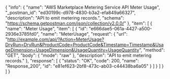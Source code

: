 {
  "info": {
    "name": "AWS Marketplace Metering Service API Meter Usage",
    "_postman_id": "ed30199c-d978-4830-b3a2-efa849a66327",
    "description": "API to emit metering records.",
    "schema": "https://schema.getpostman.com/json/collection/v2.0.0/"
  },
  "item": [
    {
      "name": "Meter Usage",
      "item": [
        {
          "id": "e666dae5-061a-4427-a500-2936e3785fd0",
          "name": "MeterUsage",
          "request": {
            "url": "http://example.com/api/?Action=MeterUsage?DryRun=DryRun&ProductCode=ProductCode&Timestamp=Timestamp&UsageDimension=UsageDimension&UsageQuantity=UsageQuantity",
            "method": "GET",
            "body": {
              "mode": "raw"
            },
            "description": "API to emit metering records."
          },
          "response": [
            {
              "status": "OK",
              "code": 200,
              "name": "Response_200",
              "id": "e81ef623-2bf8-473c-ab03-c44438ba6a05"
            }
          ]
        }
      ]
    }
  ]
}